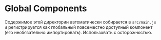 # Global Components

Содержимое этой директории автоматически собирается в `src/main.js` и регистрируется как глобальный повсеместно доступный компонент (его необязательно импортировать). Использовать с осторожностью.
